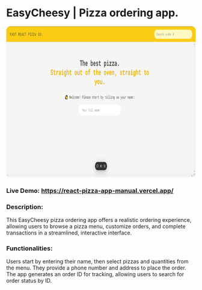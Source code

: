 # EasyCheesy | Pizza ordering app.

<img src="./public/easycheesy.png" style="height: 400px; width: 100%; border-radius: 10px" />

### Live Demo: https://react-pizza-app-manual.vercel.app/

### Description:

This EasyCheesy pizza ordering app offers a realistic ordering experience, allowing users to browse a pizza menu, customize orders, and complete transactions in a streamlined, interactive interface.

### Functionalities:

Users start by entering their name, then select pizzas and quantities from the menu. They provide a phone number and address to place the order. The app generates an order ID for tracking, allowing users to search for order status by ID.
